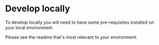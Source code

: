 # Develop locally

To develop locally you will need to have some pre-requisites installed on your local environment.

Please see the readme that's most relevant to your environment.